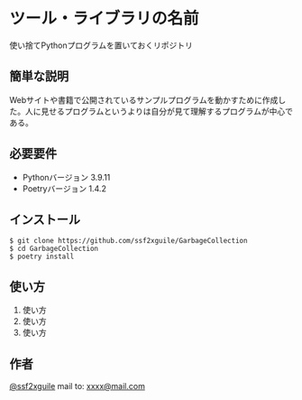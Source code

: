 # ツール・ライブラリの名前

使い捨てPythonプログラムを置いておくリポジトリ

## 簡単な説明

Webサイトや書籍で公開されているサンプルプログラムを動かすために作成した。人に見せるプログラムというよりは自分が見て理解するプログラムが中心である。

## 必要要件

- Pythonバージョン 3.9.11
- Poetryバージョン 1.4.2

## インストール

```
$ git clone https://github.com/ssf2xguile/GarbageCollection
$ cd GarbageCollection
$ poetry install
```

## 使い方

1. 使い方
2. 使い方
3. 使い方


## 作者

[@ssf2xguile](https://twitter.com/ssfx2guile)
mail to: xxxx@mail.com
